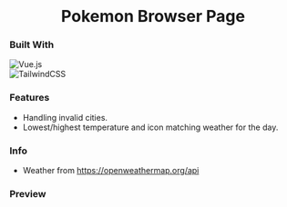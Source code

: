 <!-- PROJECT LOGO -->
<br />
<div align="center">
  <h1 align="center">Pokemon Browser Page</h1>
</div>

### Built With
![Vue.js](https://img.shields.io/badge/vuejs-%2335495e.svg?style=for-the-badge&logo=vuedotjs&logoColor=%234FC08D) <br>
![TailwindCSS](https://img.shields.io/badge/tailwindcss-%2338B2AC.svg?style=for-the-badge&logo=tailwind-css&logoColor=white)


### Features 
  * Handling invalid cities.
  * Lowest/highest temperature and icon matching weather for the day.


### Info 
  * Weather from https://openweathermap.org/api
  
### Preview






